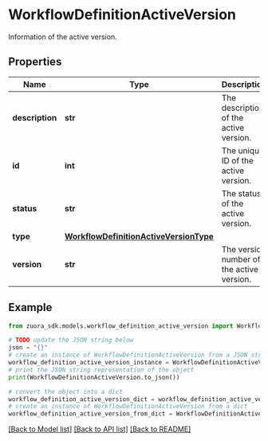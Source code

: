# WorkflowDefinitionActiveVersion

Information of the active version.  

## Properties

Name | Type | Description | Notes
------------ | ------------- | ------------- | -------------
**description** | **str** | The description of the active version.  | [optional] 
**id** | **int** | The unique ID of the active version.  | [optional] 
**status** | **str** | The status of the active version.  | [optional] 
**type** | [**WorkflowDefinitionActiveVersionType**](WorkflowDefinitionActiveVersionType.md) |  | [optional] 
**version** | **str** | The version number of the active version.  | [optional] 

## Example

```python
from zuora_sdk.models.workflow_definition_active_version import WorkflowDefinitionActiveVersion

# TODO update the JSON string below
json = "{}"
# create an instance of WorkflowDefinitionActiveVersion from a JSON string
workflow_definition_active_version_instance = WorkflowDefinitionActiveVersion.from_json(json)
# print the JSON string representation of the object
print(WorkflowDefinitionActiveVersion.to_json())

# convert the object into a dict
workflow_definition_active_version_dict = workflow_definition_active_version_instance.to_dict()
# create an instance of WorkflowDefinitionActiveVersion from a dict
workflow_definition_active_version_from_dict = WorkflowDefinitionActiveVersion.from_dict(workflow_definition_active_version_dict)
```
[[Back to Model list]](../README.md#documentation-for-models) [[Back to API list]](../README.md#documentation-for-api-endpoints) [[Back to README]](../README.md)


